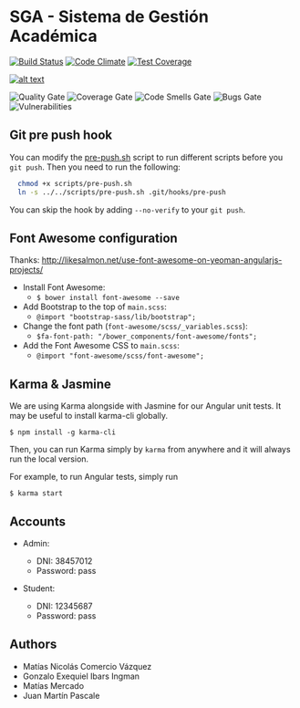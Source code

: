 # SGA - Sistema de Gestión Académica


[![Build Status](https://travis-ci.org/MatiasComercio/paw.svg?branch=development)](https://travis-ci.org/MatiasComercio/paw) [![Code Climate](https://codeclimate.com/github/MatiasComercio/paw/badges/gpa.svg)](https://codeclimate.com/github/MatiasComercio/paw)
[![Test Coverage](https://codeclimate.com/github/MatiasComercio/paw/badges/coverage.svg)](https://codeclimate.com/github/MatiasComercio/paw/coverage)

[![alt text][2]][1]

  [1]: https://sonarqube.com/dashboard?id=ar.edu.itba.paw%3Apaw
  [2]: http://www.qatestingtools.com/sites/default/files/tools_shortcuts/sonarqube-150px.png

![Quality Gate](https://sonarqube.com/api/badges/gate?key=ar.edu.itba.paw:paw) ![Coverage Gate](https://sonarqube.com/api/badges/measure?key=ar.edu.itba.paw:paw&metric=coverage&blinking=true) ![Code Smells Gate](https://sonarqube.com/api/badges/measure?key=ar.edu.itba.paw:paw&metric=code_smells&blinking=true) ![Bugs Gate](https://sonarqube.com/api/badges/measure?key=ar.edu.itba.paw:paw&metric=bugs&blinking=true) ![Vulnerabilities](https://sonarqube.com/api/badges/measure?key=ar.edu.itba.paw:paw&metric=vulnerabilities&blinking=true)


## Git pre push hook

You can modify the [pre-push.sh](scripts/pre-push.sh) script to run different scripts before you `git push`. Then you need to run the following:

```bash
  chmod +x scripts/pre-push.sh
  ln -s ../../scripts/pre-push.sh .git/hooks/pre-push
```

You can skip the hook by adding `--no-verify` to your `git push`.

## Font Awesome configuration

Thanks: http://likesalmon.net/use-font-awesome-on-yeoman-angularjs-projects/

- Install Font Awesome:
  - `$ bower install font-awesome --save`
- Add Bootstrap to the top of `main.scss`:
  - `@import "bootstrap-sass/lib/bootstrap";`
- Change the font path (`font-awesome/scss/_variables.scss`):
  - `$fa-font-path: "/bower_components/font-awesome/fonts";`
- Add the Font Awesome CSS to `main.scss`:
  - `@import "font-awesome/scss/font-awesome";`

## Karma & Jasmine
We are using Karma alongside with Jasmine for our Angular unit tests.
It may be useful to install karma-cli globally.

`$ npm install -g karma-cli`

Then, you can run Karma simply by `karma` from anywhere and it will always run the local version.

For example, to run Angular tests, simply run

`$ karma start`

## Accounts
- Admin:
  - DNI: 38457012
  - Password: pass

- Student:
  - DNI: 12345687
  - Password: pass

## Authors
- Matías Nicolás Comercio Vázquez
- Gonzalo Exequiel Ibars Ingman
- Matías Mercado
- Juan Martín Pascale
